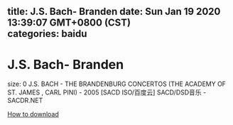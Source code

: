 
title: J.S. Bach- Branden
date: Sun Jan 19 2020 13:39:07 GMT+0800 (CST)    
categories: baidu
---

# J.S. Bach- Branden
size: 0
 J.S. BACH - THE BRANDENBURG CONCERTOS (THE ACADEMY OF ST. JAMES , CARL PINI) - 2005 [SACD ISO/百度云] SACD/DSD音乐 - SACDR.NET
 

[How to download](https://bpcam.bemobtrk.com/go/2ceec3aa-1ca2-46d6-b9ff-aaa5c184517c?jno=5359)